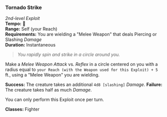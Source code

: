 ### Tornado Strike
*2nd-level Exploit*  
**Tempo:** 🔺  
**Range:** Self (your Reach)  
**Requirements:** You are wielding a "Melee Weapon" that deals Piercing or Slashing *Damage*  
**Duration:** Instantaneous  

> *You rapidly spin and strike in a circle around you.*

Make a *Melee Weapon Attack* vs. *Reflex* in a circle centered on you with a radius equal to `your Reach (with the Weapon used for this Exploit) + 5` ft., using a "Melee Weapon" you are wielding.

**Success:** The creature takes an additional `4d8 [slashing]` *Damage*.
**Failure:** The creature takes half as much *Damage*.

You can only perform this Exploit once per turn.

**Classes:** Fighter
